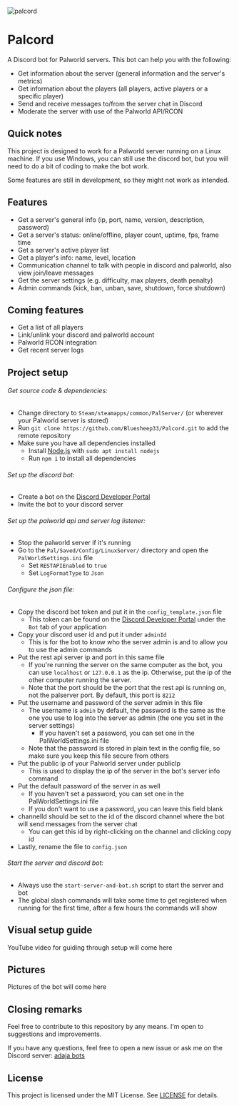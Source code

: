 ![palcord](https://github.com/Bluesheep33/Palcord/assets/75695506/585452ff-0e7a-43ff-9155-d74b8f9cc5bc)

# Palcord
A Discord bot for Palworld servers.
This bot can help you with the following:
- Get information about the server (general information and the server's metrics)
- Get information about the players (all players, active players or a specific player)
- Send and receive messages to/from the server chat in Discord
- Moderate the server with use of the Palworld API/RCON


## Quick notes
This project is designed to work for a Palworld server running on a Linux machine.
If you use Windows, you can still use the discord bot, but you will need to do a bit of coding to make the bot work.

Some features are still in development, so they might not work as intended.


## Features
- Get a server's general info (ip, port, name, version, description, password)
- Get a server's status: online/offline, player count, uptime, fps, frame time
- Get a server's active player list
- Get a player's info: name, level, location
- Communication channel to talk with people in discord and palworld, also view join/leave messages
- Get the server settings (e.g. difficulty, max players, death penalty)
- Admin commands (kick, ban, unban, save, shutdown, force shutdown)


## Coming features
- Get a list of all players
- Link/unlink your discord and palworld account
- Palworld RCON integration
- Get recent server logs


## Project setup
###### Get source code & dependencies:
- Change directory to `Steam/steamapps/common/PalServer/` (or wherever your Palworld server is stored)
- Run `git clone https://github.com/Bluesheep33/Palcord.git` to add the remote repository
- Make sure you have all dependencies installed
  - Install [Node.js](https://nodejs.org/en/) with `sudo apt install nodejs`
  - Run `npm i` to install all dependencies

###### Set up the discord bot:
- Create a bot on the [Discord Developer Portal](https://discord.com/developers/applications)
- Invite the bot to your discord server

###### Set up the palworld api and server log listener:
- Stop the palworld server if it's running
- Go to the `Pal/Saved/Config/LinuxServer/` directory and open the `PalWorldSettings.ini` file
  - Set `RESTAPIEnabled` to `true`
  - Set `LogFormatType` to `Json`

###### Configure the json file:
- Copy the discord bot token and put it in the `config_template.json` file
  - This token can be found on the [Discord Developer Portal](https://discord.com/developers/applications) under the `Bot` tab of your application
- Copy your discord user id and put it under `adminId`
  - This is for the bot to know who the server admin is and to allow you to use the admin commands 
- Put the rest api server ip and port in this same file
  - If you're running the server on the same computer as the bot, you can use `localhost` or `127.0.0.1` as the ip. Otherwise, put the ip of the other computer running the server.
  - Note that the port should be the port that the rest api is running on, not the palserver port. By default, this port is `8212`
- Put the username and password of the server admin in this file
  - The username is `admin` by default, the password is the same as the one you use to log into the server as admin (the one you set in the server settings)
    - If you haven't set a password, you can set one in the PalWorldSettings.ini file 
  - Note that the password is stored in plain text in the config file, so make sure you keep this file secure from others
- Put the public ip of your Palworld server under publicIp
  - This is used to display the ip of the server in the bot's server info command
- Put the default password of the server in as well
  - If you haven't set a password, you can set one in the PalWorldSettings.ini file
  - If you don't want to use a password, you can leave this field blank
- channelId should be set to the id of the discord channel where the bot will send messages from the server chat
  - You can get this id by right-clicking on the channel and clicking copy id
- Lastly, rename the file to `config.json`

###### Start the server and discord bot:
- Always use the `start-server-and-bot.sh` script to start the server and bot
- The global slash commands will take some time to get registered when running for the first time, after a few hours the commands will show


## Visual setup guide
YouTube video for guiding through setup will come here


## Pictures
Pictures of the bot will come here


## Closing remarks
Feel free to contribute to this repository by any means. I'm open to suggestions and improvements.

If you have any questions, feel free to open a new issue or ask me on the Discord server: [adaja bots](https://discord.gg/XwEYDmngXF)


## License
This project is licensed under the MIT License. See [LICENSE](./LICENSE) for details.
